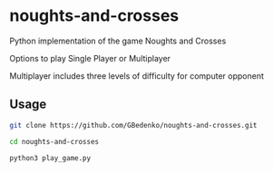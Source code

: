 # noughts-and-crosses

Python implementation of the game Noughts and Crosses

Options to play Single Player or Multiplayer

Multiplayer includes three levels of difficulty for computer opponent

## Usage

```bash
git clone https://github.com/GBedenko/noughts-and-crosses.git

cd noughts-and-crosses

python3 play_game.py
```
